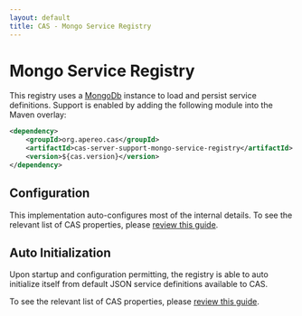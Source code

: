 ```yaml
---
layout: default
title: CAS - Mongo Service Registry
---
```


# Mongo Service Registry

This registry uses a [MongoDb](https://www.mongodb.org/) instance to load and persist service definitions.
Support is enabled by adding the following module into the Maven overlay:

```xml
<dependency>
    <groupId>org.apereo.cas</groupId>
    <artifactId>cas-server-support-mongo-service-registry</artifactId>
    <version>${cas.version}</version>
</dependency>
```

## Configuration

This implementation auto-configures most of the internal details.
To see the relevant list of CAS properties, please [review this guide](Configuration-Properties.html).

## Auto Initialization

Upon startup and configuration permitting, 
the registry is able to auto initialize itself from default 
JSON service definitions available to CAS.

To see the relevant list of CAS properties, please [review this guide](Configuration-Properties.html).

